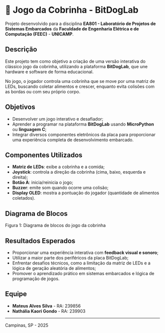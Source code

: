 # 🐍 Jogo da Cobrinha - BitDogLab

Projeto desenvolvido para a disciplina **EA801 - Laboratório de Projetos de Sistemas Embarcados** da **Faculdade de Engenharia Elétrica e de Computação (FEEC)** - **UNICAMP**.

## Descrição

Este projeto tem como objetivo a criação de uma versão interativa do clássico jogo da cobrinha, utilizando a plataforma **BitDogLab**, que une hardware e software de forma educacional.

No jogo, o jogador controla uma cobrinha que se move por uma matriz de LEDs, buscando coletar alimentos e crescer, enquanto evita colisões com as bordas ou com seu próprio corpo.

## Objetivos

- Desenvolver um jogo interativo e desafiador;
- Aprender a programar na plataforma **BitDogLab** usando **MicroPython** ou **linguagem C**;
- Integrar diversos componentes eletrônicos da placa para proporcionar uma experiência completa de desenvolvimento embarcado.

##  Componentes Utilizados

- **Matriz de LEDs**: exibe a cobrinha e a comida;
- **Joystick**: controla a direção da cobrinha (cima, baixo, esquerda e direita);
- **Botão A**: inicia/reinicia o jogo;
- **Buzzer**: emite som quando ocorre uma colisão;
- **Display OLED**: mostra a pontuação do jogador (quantidade de alimentos coletados).

## Diagrama de Blocos

Figura 1: Diagrama de blocos do jogo da cobrinha


## Resultados Esperados

- Proporcionar uma experiência interativa com **feedback visual e sonoro**;
- Utilizar a maior parte dos periféricos da placa BitDogLab;
- Enfrentar desafios técnicos, como a limitação da matriz de LEDs e a lógica de geração aleatória de alimentos;
- Promover o aprendizado prático em sistemas embarcados e lógica de programação de jogos.

## Equipe

- **Mateus Alves Silva** - RA: 239856  
- **Nathália Kaori Gondo** - RA: 239903

---

Campinas, SP - 2025
